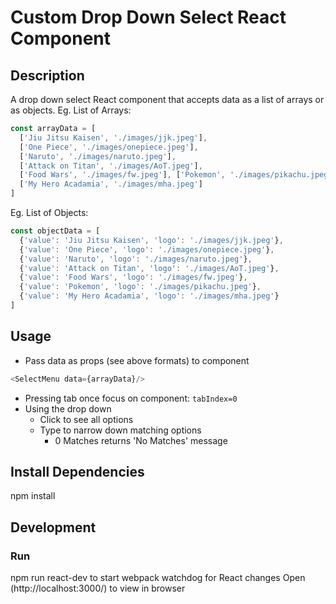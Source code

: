 # Custom Drop Down Select React Component

## Description
A drop down select React component that accepts data as a list of arrays or as objects.
Eg. List of Arrays:
```javascript
const arrayData = [
  ['Jiu Jitsu Kaisen', './images/jjk.jpeg'],
  ['One Piece', './images/onepiece.jpeg'],
  ['Naruto', './images/naruto.jpeg'],
  ['Attack on Titan', './images/AoT.jpeg'],
  ['Food Wars', './images/fw.jpeg'], ['Pokemon', './images/pikachu.jpeg'],
  ['My Hero Acadamia', './images/mha.jpeg']
]
```
Eg. List of Objects:
```javascript
const objectData = [
  {'value': 'Jiu Jitsu Kaisen', 'logo': './images/jjk.jpeg'},
  {'value': 'One Piece', 'logo': './images/onepiece.jpeg'},
  {'value': 'Naruto', 'logo': './images/naruto.jpeg'},
  {'value': 'Attack on Titan', 'logo': './images/AoT.jpeg'},
  {'value': 'Food Wars', 'logo': './images/fw.jpeg'},
  {'value': 'Pokemon', 'logo': './images/pikachu.jpeg'},
  {'value': 'My Hero Acadamia', 'logo': './images/mha.jpeg'}
]
```

## Usage
* Pass data as props (see above formats) to component
```javascript
<SelectMenu data={arrayData}/>
```
* Pressing tab once focus on component: `tabIndex=0`
* Using the drop down
  * Click to see all options
  * Type to narrow down matching options
    * 0 Matches returns 'No Matches' message

## Install Dependencies
npm install

## Development
### Run
npm run react-dev to start webpack watchdog for React changes
Open (http://localhost:3000/) to view in browser


